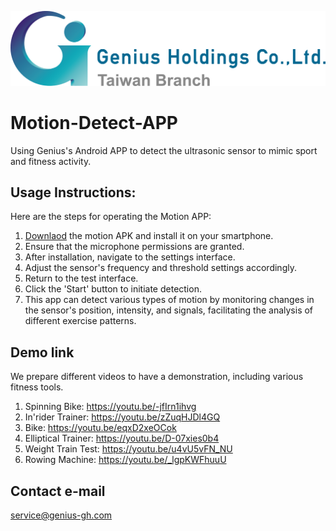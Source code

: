 ![picture](https://github.com/ezoxygenTeam/Try-Breath/blob/main/demo%20photo/GH_LOGO(E).png)

# Motion-Detect-APP
Using Genius's Android APP to detect the ultrasonic sensor to mimic sport and fitness activity.

## Usage Instructions:

Here are the steps for operating the Motion APP:
1. [Downlaod](https://github.com/ezoxygenTeam/Motion-Detect-APP/raw/main/App/420MOTION_DETECTION.apk) the motion APK and install it on your smartphone.
2. Ensure that the microphone permissions are granted.
3. After installation, navigate to the settings interface.
4. Adjust the sensor's frequency and threshold settings accordingly.
5. Return to the test interface.
6. Click the 'Start' button to initiate detection.
7. This app can detect various types of motion by monitoring changes in the sensor's position, intensity, and signals, facilitating the analysis of different exercise patterns.

## Demo link
We prepare different videos to have a demonstration, including various fitness tools.
1. Spinning Bike: https://youtu.be/-jfIrn1ihvg 
2. In'rider Trainer: https://youtu.be/zZuqHJDl4GQ 
3. Bike: https://youtu.be/eqxD2xeOCok 
4. Elliptical Trainer: https://youtu.be/D-07xies0b4 
5. Weight Train Test: https://youtu.be/u4vU5vFN_NU 
6. Rowing Machine: https://youtu.be/_lgpKWFhuuU 

## Contact e-mail
service@genius-gh.com
